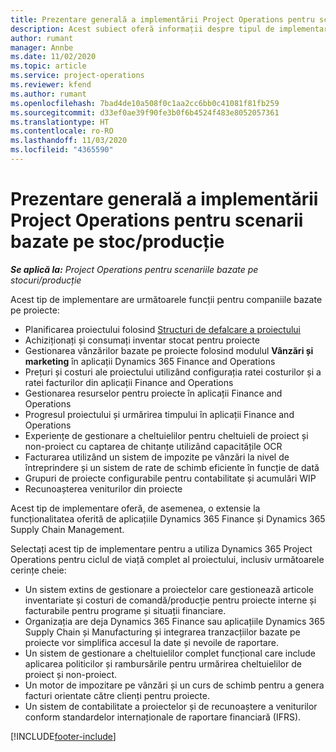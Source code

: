```yaml
---
title: Prezentare generală a implementării Project Operations pentru scenarii bazate pe stoc/producție
description: Acest subiect oferă informații despre tipul de implementare, Project Operations pentru scenarii stocate/bazate pe producție.
author: rumant
manager: Annbe
ms.date: 11/02/2020
ms.topic: article
ms.service: project-operations
ms.reviewer: kfend
ms.author: rumant
ms.openlocfilehash: 7bad4de10a508f0c1aa2cc6bb0c41081f81fb259
ms.sourcegitcommit: d33ef0ae39f90fe3b0f6b4524f483e8052057361
ms.translationtype: HT
ms.contentlocale: ro-RO
ms.lasthandoff: 11/03/2020
ms.locfileid: "4365590"
---
```

# <a name="project-operations-for-stockedproduction-based-scenarios-deployment-overview"></a>Prezentare generală a implementării Project Operations pentru scenarii bazate pe stoc/producție

_**Se aplică la:** Project Operations pentru scenariile bazate pe stocuri/producție_


Acest tip de implementare are următoarele funcții pentru companiile bazate pe proiecte:

- Planificarea proiectului folosind [Structuri de defalcare a proiectului](work-breakdown-structures.md)
- Achiziționați și consumați inventar stocat pentru proiecte
- Gestionarea vânzărilor bazate pe proiecte folosind modulul **Vânzări și marketing** în aplicații Dynamics 365 Finance and Operations
- Prețuri și costuri ale proiectului utilizând configurația ratei costurilor și a ratei facturilor din aplicații Finance and Operations
- Gestionarea resurselor pentru proiecte în aplicații Finance and Operations
- Progresul proiectului și urmărirea timpului în aplicații Finance and Operations
- Experiențe de gestionare a cheltuielilor pentru cheltuieli de proiect și non-proiect cu captarea de chitanțe utilizând capacitățile OCR
- Facturarea utilizând un sistem de impozite pe vânzări la nivel de întreprindere și un sistem de rate de schimb eficiente în funcție de dată
- Grupuri de proiecte configurabile pentru contabilitate și acumulări WIP
- Recunoașterea veniturilor din proiecte

Acest tip de implementare oferă, de asemenea, o extensie la funcționalitatea oferită de aplicațiile Dynamics 365 Finance și Dynamics 365 Supply Chain Management.

Selectați acest tip de implementare pentru a utiliza Dynamics 365 Project Operations pentru ciclul de viață complet al proiectului, inclusiv următoarele cerințe cheie:

- Un sistem extins de gestionare a proiectelor care gestionează articole inventariate și costuri de comandă/producție pentru proiecte interne și facturabile pentru programe și situații financiare.
- Organizația are deja Dynamics 365 Finance sau aplicațiile Dynamics 365 Supply Chain și Manufacturing și integrarea tranzacțiilor bazate pe proiecte vor simplifica accesul la date și nevoile de raportare.
- Un sistem de gestionare a cheltuielilor complet funcțional care include aplicarea politicilor și rambursările pentru urmărirea cheltuielilor de proiect și non-proiect.
- Un motor de impozitare pe vânzări și un curs de schimb pentru a genera facturi orientate către clienți pentru proiecte.
- Un sistem de contabilitate a proiectelor și de recunoaștere a veniturilor conform standardelor internaționale de raportare financiară (IFRS).



[!INCLUDE[footer-include](../includes/footer-banner.md)]